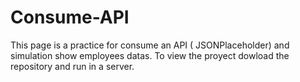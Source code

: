 # Consume-API

This page is a practice for consume an API ( JSONPlaceholder) and simulation show employees datas.
To view the proyect dowload the repository and run in a server. 
